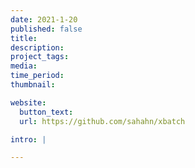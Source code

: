 ```yaml
---
date: 2021-1-20
published: false
title:
description:
project_tags:
media:
time_period:
thumbnail:

website:
  button_text:
  url: https://github.com/sahahn/xbatch

intro: |

---
```

